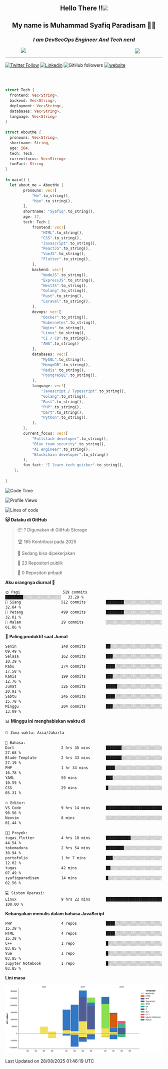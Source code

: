 <h2 align="center">

Hello There !!<img src="https://media.giphy.com/media/12oufCB0MyZ1Go/giphy.gif" width="50"></h2>

<h2 align="center">My name is Muhammad Syafiq Paradisam 👋👋</h2>

<h3 align="center"><em>I am DevSecOps Engineer And Tech nerd
</em></h3>

<img align="left" style="margin-left: 50px" src="https://static.zerochan.net/Alina.Clover.1024.4345060.webp" width="315"/>

<img align="center" style="margin-left: 50px" src="https://i.pinimg.com/736x/69/82/aa/6982aafd816ea48f48d0639c7797915c.jpg" width=250/>

<hr/>

[![Twitter Follow](https://img.shields.io/twitter/follow/misteranmol?label=Follow)](https://x.com/FikkzOutfit)
[![Linkedin](https://img.shields.io/badge/-syafiq-blue?style=square&logo=Linkedin&logoColor=white&link=https://www.linkedin.com/in/syafiq-paradisam/)](https://id.linkedin.com/in/syafiq-paradisam-b72749258)
![GitHub followers](https://img.shields.io/github/followers/syafiqparadisam?label=Follower&style=social)
[![website](https://img.shields.io/badge/Website-46a2f1.svg?&style=flat-square&logo=Google-Chrome&logoColor=white&link=https://anmolsingh.me/)](https://syafiq-paradisam.my.id)

<br/>

```rust

struct Tech {
  frontend: Vec<String>.
  backend: Vec<String>,
  deployment: Vec<String>,
  databases: Vec<String>,
  language: Vec<String>
}

struct AboutMe {
  pronouns: Vec<String>,
  shortname: String,
  age: i64,
  tech: Tech,
  currentfocus: Vec<String>
  funFact: String
}

fn main() {
  let about_me = AboutMe {
        pronouns: vec![
            "He".to_string(),
            "Man".to_string(),
        ],
        shortname: "Syafiq".to_string(),
        age: 17,
        tech: Tech {
            frontend: vec![
                "HTML".to_string(),
                "CSS".to_string(),
                "Javascript".to_string(),
                "ReactJS".to_string(),
                "VueJS".to_string(),
                "Flutter".to_string(),
            ],
            backend: vec![
                "NodeJS".to_string(),
                "ExpressJS".to_string(),
                "NestJS".to_string(),
                "Golang".to_string(),
                "Rust".to_string(),
                "Laravel".to_string(),
            ],
            devops: vec![
                "Docker".to_string(),
                "Kubernetes".to_string(),
                "Nginx".to_string(),
                "Linux".to_string(),
                "CI / CD".to_string(),
                "AWS".to_string()
            ],
            databases: vec![
                "MySQL".to_string(),
                "MongoDB".to_string(),
                "Redis".to_string(),
                "PostgreSQL".to_string(),
            ],
            language: vec![
                "Javascript / Typescript".to_string(),
                "Golang".to_string(),
                "Rust".to_string(),
                "PHP".to_string(),
                "Dart".to_string(),
                "Python".to_string(),
            ],
        },
        current_focus: vec![
            "Fullstack developer".to_string(),
            "Blue team security".to_string(),
            "AI engineer".to_string(),
            "Blockchain developer".to_string()
        ],
        fun_fact: "I learn tech quicker".to_string(),
    };

}
```

<!--START_SECTION:waka-->
![Code Time](http://img.shields.io/badge/Code%20Time-422%20hrs%2053%20mins-blue)

![Profile Views](http://img.shields.io/badge/Profil%20dilihat-9-blue)

![Lines of code](https://img.shields.io/badge/Sejak%20Hello%20World%20aku%20telah%20menulis-1.5%20million%20baris%20kode-blue)

**🐱 Dataku di GitHub** 

> 📦 ? Digunakan di GitHub Storage 
 > 
> 🏆 165 Kontribusi pada 2025
 > 
> 💼 Sedang bisa dipekerjakan
 > 
> 📜 23 Repositori publik 
 > 
> 🔑 0 Repositori pribadi 
 > 
**Aku orangnya diurnal 🐤** 

```text
🌞 Pagi                   519 commits         ████████░░░░░░░░░░░░░░░░░   33.29 % 
🌆 Siang                  512 commits         ████████░░░░░░░░░░░░░░░░░   32.84 % 
🌃 Petang                 499 commits         ████████░░░░░░░░░░░░░░░░░   32.01 % 
🌙 Malam                  29 commits          ░░░░░░░░░░░░░░░░░░░░░░░░░   01.86 % 
```
📅 **Paling produktif saat Jumat** 

```text
Senin                    148 commits         ██░░░░░░░░░░░░░░░░░░░░░░░   09.49 % 
Selasa                   162 commits         ███░░░░░░░░░░░░░░░░░░░░░░   10.39 % 
Rabu                     274 commits         ████░░░░░░░░░░░░░░░░░░░░░   17.58 % 
Kamis                    199 commits         ███░░░░░░░░░░░░░░░░░░░░░░   12.76 % 
Jumat                    326 commits         █████░░░░░░░░░░░░░░░░░░░░   20.91 % 
Sabtu                    246 commits         ████░░░░░░░░░░░░░░░░░░░░░   15.78 % 
Minggu                   204 commits         ███░░░░░░░░░░░░░░░░░░░░░░   13.09 % 
```


📊 **Minggu ini menghabiskan waktu di** 

```text
🕑︎ Zona waktu: Asia/Jakarta

💬 Bahasa: 
Dart                     2 hrs 35 mins       ███████░░░░░░░░░░░░░░░░░░   27.68 % 
Blade Template           2 hrs 33 mins       ███████░░░░░░░░░░░░░░░░░░   27.19 % 
PHP                      1 hr 34 mins        ████░░░░░░░░░░░░░░░░░░░░░   16.78 % 
YAML                     59 mins             ███░░░░░░░░░░░░░░░░░░░░░░   10.59 % 
CSS                      29 mins             █░░░░░░░░░░░░░░░░░░░░░░░░   05.31 % 

🔥 Editor: 
VS Code                  9 hrs 14 mins       █████████████████████████   98.56 % 
Neovim                   8 mins              ░░░░░░░░░░░░░░░░░░░░░░░░░   01.44 % 

🐱‍💻 Proyek: 
tugas_flutter            4 hrs 10 mins       ███████████░░░░░░░░░░░░░░   44.54 % 
tokomadura               2 hrs 54 mins       ████████░░░░░░░░░░░░░░░░░   30.94 % 
portofolio               1 hr 7 mins         ███░░░░░░░░░░░░░░░░░░░░░░   12.02 % 
tugas                    42 mins             ██░░░░░░░░░░░░░░░░░░░░░░░   07.49 % 
syafiqparadisam          14 mins             █░░░░░░░░░░░░░░░░░░░░░░░░   02.56 % 

💻 Sistem Operasi: 
Linux                    9 hrs 22 mins       █████████████████████████   100.00 % 
```

**Kebanyakan menulis dalam bahasa JavaScript** 

```text
PHP                      4 repos             ████░░░░░░░░░░░░░░░░░░░░░   15.38 % 
HTML                     4 repos             ████░░░░░░░░░░░░░░░░░░░░░   15.38 % 
C++                      1 repo              █░░░░░░░░░░░░░░░░░░░░░░░░   03.85 % 
Vue                      1 repo              █░░░░░░░░░░░░░░░░░░░░░░░░   03.85 % 
Jupyter Notebook         1 repo              █░░░░░░░░░░░░░░░░░░░░░░░░   03.85 % 
```



**Lini masa**

![Lines of Code chart](https://raw.githubusercontent.com/syafiqparadisam/syafiqparadisam/master/assets/bar_graph.png)


 Last Updated on 28/08/2025 01:46:19 UTC
<!--END_SECTION:waka-->
